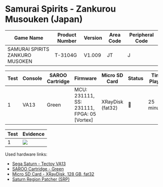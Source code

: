 # Samurai Spirits - Zankurou Musouken (Japan)

| Game Name                       | Product Number | Version | Area Code | Peripheral Code |
| ------------------------------- | -------------- | ------- | --------- | --------------- |
| SAMURAI SPIRITS ZANKURO MUSOKEN | T-3104G        | V1.009  | JT        | J               |

| Test | Console | SAROO Cartridge | Firmware                                   | Micro SD Card    | Status | Time Played |
| ---- | ------- | --------------- | ------------------------------------------ | ---------------- | ------ | ----------- |
| 1    | VA13    | Green           | MCU: 231111, SS: 231111, FPGA: 05 [Vortex] | XRayDisk (fat32) | :100:  | 25 minutes  |

| Test | Evidence                                                                                         |
| ---- | ------------------------------------------------------------------------------------------------ |
| 1    | [![](https://img.youtube.com/vi/pADsVv96nFE/0.jpg)](https://www.youtube.com/watch?v=pADsVv96nFE) |

Used hardware links:

- [Sega Saturn - Tectoy VA13](../../../../Info/Consoles/VA13/README.md)
- [SAROO Cartridge - Green](../../../../Info/Cartridges/RetroGameParadiseStore/1.32F/README.md)
- [Micro SD Card - XRayDisk, 128 GB, fat32](../../../../Info/SdCards/XRayDisk/128GB/fat32/README.md)
- [Saturn Region Patcher (SRP)](https://segaxtreme.net/resources/saturn-region-patcher.81/download)
